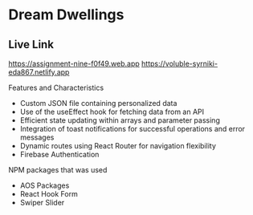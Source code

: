 # Dream Dwellings

## Live Link

https://assignment-nine-f0f49.web.app
https://voluble-syrniki-eda867.netlify.app

Features and Characteristics

- Custom JSON file containing personalized data
- Use of the useEffect hook for fetching data from an API
- Efficient state updating within arrays and parameter passing
- Integration of toast notifications for successful operations and error messages
- Dynamic routes using React Router for navigation flexibility
- Firebase Authentication

NPM packages that was used

- AOS Packages
- React Hook Form
- Swiper Slider
